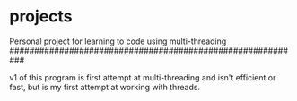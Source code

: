 # projects
Personal project for learning to code using multi-threading
###########################################################

v1 of this program is first attempt at multi-threading and isn't efficient or fast, but is my first attempt at working with threads.
